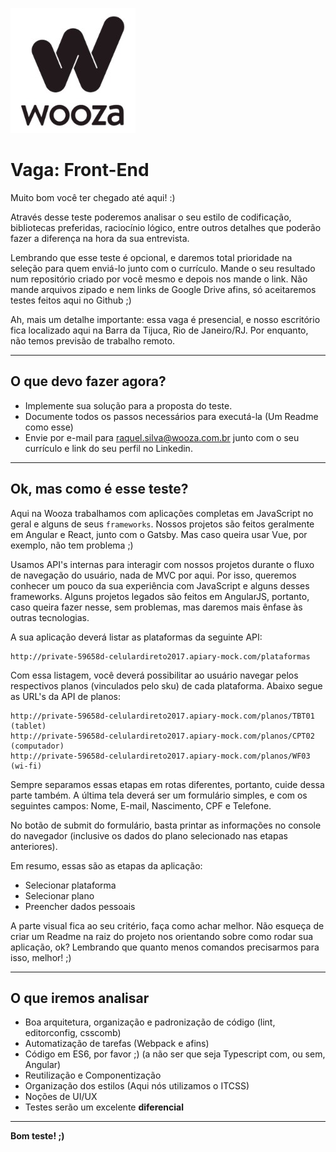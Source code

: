![Logo Wooza](./imgs/logo.jpg)

# Vaga: Front-End

Muito bom você ter chegado até aqui! :)

Através desse teste poderemos analisar o seu estilo de codificação, bibliotecas preferidas, raciocínio lógico, entre outros detalhes que poderão fazer a diferença na hora da sua entrevista.

Lembrando que esse teste é opcional, e daremos total prioridade na seleção para quem enviá-lo junto com o currículo. Mande o seu resultado num repositório criado por você mesmo e depois nos mande o link. Não mande arquivos zipado e nem links de Google Drive afins, só aceitaremos testes feitos aqui no Github ;)

Ah, mais um detalhe importante: essa vaga é presencial, e nosso escritório fica localizado aqui na Barra da Tijuca, Rio de Janeiro/RJ. Por enquanto, não temos previsão de trabalho remoto.

---

## O que devo fazer agora?

* Implemente sua solução para a proposta do teste.
* Documente todos os passos necessários para executá-la (Um Readme como esse)
* Envie por e-mail para raquel.silva@wooza.com.br junto com o seu currículo e link do seu perfil no Linkedin.

---

## Ok, mas como é esse teste?

Aqui na Wooza trabalhamos com aplicações completas em JavaScript no geral e alguns de seus `frameworks`. Nossos projetos são feitos geralmente em Angular e React, junto com o Gatsby. Mas caso queira usar Vue, por exemplo, não tem problema ;)

Usamos API's internas para interagir com nossos projetos durante o fluxo de navegação do usuário, nada de MVC por aqui. Por isso, queremos conhecer um pouco da sua experiência com JavaScript e alguns desses frameworks. Alguns projetos legados são feitos em AngularJS, portanto, caso queira fazer nesse, sem problemas, mas daremos mais ênfase às outras tecnologias.

A sua aplicação deverá listar as plataformas da seguinte API: 
```
http://private-59658d-celulardireto2017.apiary-mock.com/plataformas 
```
Com essa listagem, você deverá possibilitar ao usuário navegar pelos respectivos planos (vinculados pelo sku) de cada plataforma. Abaixo segue as URL's da API de planos:

```
http://private-59658d-celulardireto2017.apiary-mock.com/planos/TBT01 (tablet)
http://private-59658d-celulardireto2017.apiary-mock.com/planos/CPT02 (computador)
http://private-59658d-celulardireto2017.apiary-mock.com/planos/WF03 (wi-fi)
```

Sempre separamos essas etapas em rotas diferentes, portanto, cuide dessa parte também. A última tela deverá ser um formulário simples, e com os seguintes campos: Nome, E-mail, Nascimento, CPF e Telefone.

No botão de submit do formulário, basta printar as informações no console do navegador (inclusive os dados do plano selecionado nas etapas anteriores).

Em resumo, essas são as etapas da aplicação:

* Selecionar plataforma
* Selecionar plano
* Preencher dados pessoais

A parte visual fica ao seu critério, faça como achar melhor. Não esqueça de criar um Readme na raiz do projeto nos orientando sobre como rodar sua aplicação, ok? Lembrando que quanto menos comandos precisarmos para isso, melhor! ;)

---

## O que iremos analisar

* Boa arquitetura, organização e padronização de código (lint, editorconfig, csscomb)
* Automatização de tarefas (Webpack e afins)
* Código em ES6, por favor ;) (a não ser que seja Typescript com, ou sem, Angular)
* Reutilização e Componentização 
* Organização dos estilos (Aqui nós utilizamos o ITCSS)
* Noções de UI/UX
* Testes serão um excelente **diferencial**

---

**Bom teste! ;)**
